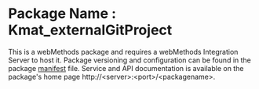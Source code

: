 # Package Name : Kmat_externalGitProject
This is a webMethods package and requires a webMethods Integration Server to host it. Package versioning and configuration can be found in the package [manifest](./Kmat_externalGitProject/manifest.v3) file. Service and API documentation is available on the package's home page http://&lt;server&gt;:&lt;port&gt;/&lt;packagename>.